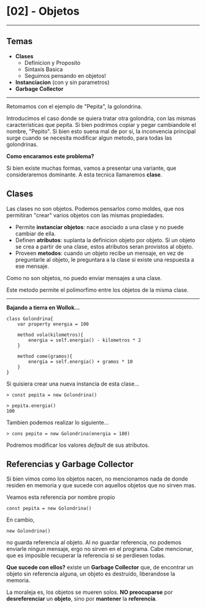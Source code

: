 # [02] - Objetos

<hr/>

## Temas

- **Clases**
  - Definicion y Proposito
  - Sintaxis Basica
  - Seguimos pensando en objetos!
- **Instanciacion** (con y sin parametros)
- **Garbage Collector**

<hr/>


Retomamos con el ejemplo de "Pepita", la golondrina.

Introducimos el caso donde se quiera tratar otra golondria, con las mismas caracteristicas que pepita. Si bien podrimos copiar y pegar cambiandole el nombre, "Pepito". Si bien esto suena mal de por si, la inconvencia principal surge cuando se necesita modificar algun metodo, para todas las golondrinas.

**Como encaramos este problema?**

Si bien existe muchas formas, vamos a presentar una variante, que consideraremos dominante. A esta tecnica llamaremos **clase**.

## Clases

Las clases no son objetos. Podemos pensarlos como moldes, que nos permitiran "crear" varios objetos con las mismas propiedades.

- Permite **instanciar objetos**: nace asociado a una clase y no puede cambiar de ella.
- Definen **atributos**: suplanta la definicion objeto por objeto. Si un objeto se crea a partir de una clase, estos atributos seran provistos al objeto.
- Proveen **metodos**:  cuando un objeto recibe un mensaje, en vez de preguntarle al objeto, le preguntara a la clase si existe una respuesta a ese mensaje.

Como no son objetos, no puedo enviar mensajes a una clase.

Este metodo permite el polimorfimo entre los objetos de la misma clase.

<hr/>

**Bajando a tierra en Wollok...**

```wlk
class Golondrina{
    var property energia = 100

    method vola(kilometros){
        energia = self.energia() - kilometros * 2
    }

    method come(gramos){
        energia = self.energia() + gramos * 10
    }
}
```

Si quisiera crear una nueva instancia de esta clase...

```wlk
> const pepita = new Golondrina()

> pepita.energia()
100
```

Tambien podemos realizar lo siguiente...

```wlk
> cons pepito = new Golondrina(energia = 180)
```

Podremos modificar los valores *default* de sus atributos.

## Referencias y Garbage Collector

Si bien vimos como los objetos nacen, no mencionamos nada de donde residen en memoria y que sucede con aquellos objetos que no sirven mas.

Veamos esta referencia por nombre propio

```
const pepita = new Golondrina()
```

En cambio,

```
new Golondrina()
```

no guarda referencia al objeto. Al no guardar referencia, no podemos enviarle ningun mensaje, ergo no sirven en el programa. Cabe mencionar, que es imposible recuperar la referencia si se perdiesen todas.

**Que sucede con ellos?** existe un **Garbage Collector** que, de encontrar un objeto sin referencia alguna, un objeto es destruido, liberandose la memoria.

La moraleja es, los objetos se mueren solos. **NO preocuparse** por **desreferenciar** un **objeto**, sino por **mantener** la **referencia**.
